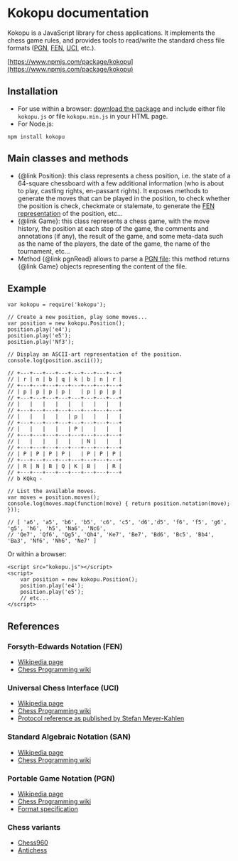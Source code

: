 Kokopu documentation
====================

Kokopu is a JavaScript library for chess applications. It implements the chess game rules,
and provides tools to read/write the standard chess file formats
([PGN](https://en.wikipedia.org/wiki/Portable_Game_Notation),
[FEN](https://en.wikipedia.org/wiki/Forsyth%E2%80%93Edwards_Notation),
[UCI](https://en.wikipedia.org/wiki/Universal_Chess_Interface),
etc.).

[https://www.npmjs.com/package/kokopu](https://www.npmjs.com/package/kokopu)



Installation
------------

- For use within a browser: [download the package](https://kokopu.yo35.org/dist/kokopu.zip)
and include either file `kokopu.js` or file `kokopu.min.js` in your HTML page.
- For Node.js:
```
npm install kokopu
```



Main classes and methods
------------------------

- {@link Position}: this class represents a chess position, i.e. the state of
a 64-square chessboard with a few additional information (who is about to play,
castling rights, en-passant rights).
It exposes methods to generate the moves that can be played in the position,
to check whether the position is check, checkmate or stalemate, to generate
the [FEN representation](https://en.wikipedia.org/wiki/Forsyth%E2%80%93Edwards_Notation)
of the position, etc...
- {@link Game}: this class represents a chess game, with the move history,
the position at each step of the game, the comments and annotations (if any),
the result of the game, and some meta-data such as the name of the players,
the date of the game, the name of the tournament, etc...
- Method {@link pgnRead} allows to parse
a [PGN file](https://en.wikipedia.org/wiki/Portable_Game_Notation):
this method returns {@link Game} objects representing the content of the file.



Example
-------

```
var kokopu = require('kokopu');

// Create a new position, play some moves...
var position = new kokopu.Position();
position.play('e4');
position.play('e5');
position.play('Nf3');

// Display an ASCII-art representation of the position.
console.log(position.ascii());

// +---+---+---+---+---+---+---+---+
// | r | n | b | q | k | b | n | r |
// +---+---+---+---+---+---+---+---+
// | p | p | p | p |   | p | p | p |
// +---+---+---+---+---+---+---+---+
// |   |   |   |   |   |   |   |   |
// +---+---+---+---+---+---+---+---+
// |   |   |   |   | p |   |   |   |
// +---+---+---+---+---+---+---+---+
// |   |   |   |   | P |   |   |   |
// +---+---+---+---+---+---+---+---+
// |   |   |   |   |   | N |   |   |
// +---+---+---+---+---+---+---+---+
// | P | P | P | P |   | P | P | P |
// +---+---+---+---+---+---+---+---+
// | R | N | B | Q | K | B |   | R |
// +---+---+---+---+---+---+---+---+
// b KQkq -

// List the available moves.
var moves = position.moves();
console.log(moves.map(function(move) { return position.notation(move); }));

// [ 'a6', 'a5', 'b6', 'b5', 'c6', 'c5', 'd6','d5', 'f6', 'f5', 'g6', 'g5', 'h6', 'h5', 'Na6', 'Nc6',
// 'Qe7', 'Qf6', 'Qg5', 'Qh4', 'Ke7', 'Be7', 'Bd6', 'Bc5', 'Bb4', 'Ba3', 'Nf6', 'Nh6', 'Ne7' ]
```

Or within a browser:

```
<script src="kokopu.js"></script>
<script>
	var position = new kokopu.Position();
	position.play('e4');
	position.play('e5');
	// etc...
</script>
```



References
----------

### Forsyth-Edwards Notation (FEN)

- [Wikipedia page](https://en.wikipedia.org/wiki/Forsyth%E2%80%93Edwards_Notation)
- [Chess Programming wiki](https://www.chessprogramming.org/Forsyth-Edwards_Notation)

### Universal Chess Interface (UCI)

- [Wikipedia page](https://en.wikipedia.org/wiki/Universal_Chess_Interface)
- [Chess Programming wiki](https://www.chessprogramming.org/UCI)
- [Protocol reference as published by Stefan Meyer-Kahlen](https://www.shredderchess.com/download/div/uci.zip)

### Standard Algebraic Notation (SAN)

- [Wikipedia page](https://en.wikipedia.org/wiki/Algebraic_notation_(chess))
- [Chess Programming wiki](https://www.chessprogramming.org/Algebraic_Chess_Notation)

### Portable Game Notation (PGN)

- [Wikipedia page](https://en.wikipedia.org/wiki/Portable_Game_Notation)
- [Chess Programming wiki](https://www.chessprogramming.org/Portable_Game_Notation)
- [Format specification](https://ia802908.us.archive.org/26/items/pgn-standard-1994-03-12/PGN_standard_1994-03-12.txt)

### Chess variants

- [Chess960](https://en.wikipedia.org/wiki/Chess960)
- [Antichess](https://en.wikipedia.org/wiki/Losing_chess)
